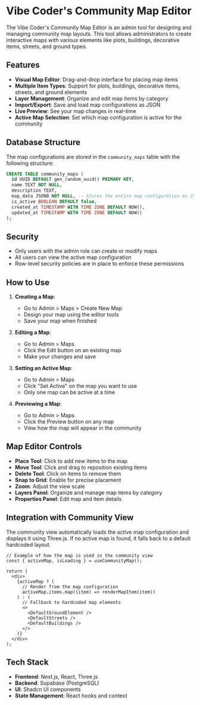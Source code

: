 # Vibe Coder's Community Map Editor

The Vibe Coder's Community Map Editor is an admin tool for designing and managing community map layouts. This tool allows administrators to create interactive maps with various elements like plots, buildings, decorative items, streets, and ground types.

## Features

- **Visual Map Editor**: Drag-and-drop interface for placing map items
- **Multiple Item Types**: Support for plots, buildings, decorative items, streets, and ground elements
- **Layer Management**: Organize and edit map items by category
- **Import/Export**: Save and load map configurations as JSON
- **Live Preview**: See your map changes in real-time
- **Active Map Selection**: Set which map configuration is active for the community

## Database Structure

The map configurations are stored in the `community_maps` table with the following structure:

```sql
CREATE TABLE community_maps (
  id UUID DEFAULT gen_random_uuid() PRIMARY KEY,
  name TEXT NOT NULL,
  description TEXT,
  map_data JSONB NOT NULL, -- Stores the entire map configuration as JSON
  is_active BOOLEAN DEFAULT false,
  created_at TIMESTAMP WITH TIME ZONE DEFAULT NOW(),
  updated_at TIMESTAMP WITH TIME ZONE DEFAULT NOW()
);
```

## Security

- Only users with the admin role can create or modify maps
- All users can view the active map configuration
- Row-level security policies are in place to enforce these permissions

## How to Use

1. **Creating a Map**:
   - Go to Admin > Maps > Create New Map
   - Design your map using the editor tools
   - Save your map when finished

2. **Editing a Map**:
   - Go to Admin > Maps
   - Click the Edit button on an existing map
   - Make your changes and save

3. **Setting an Active Map**:
   - Go to Admin > Maps
   - Click "Set Active" on the map you want to use
   - Only one map can be active at a time

4. **Previewing a Map**:
   - Go to Admin > Maps
   - Click the Preview button on any map
   - View how the map will appear in the community

## Map Editor Controls

- **Place Tool**: Click to add new items to the map
- **Move Tool**: Click and drag to reposition existing items
- **Delete Tool**: Click on items to remove them
- **Snap to Grid**: Enable for precise placement
- **Zoom**: Adjust the view scale
- **Layers Panel**: Organize and manage map items by category
- **Properties Panel**: Edit map and item details

## Integration with Community View

The community view automatically loads the active map configuration and displays it using Three.js. If no active map is found, it falls back to a default hardcoded layout.

```tsx
// Example of how the map is used in the community view
const { activeMap, isLoading } = useCommunityMap();

return (
  <div>
    {activeMap ? (
      // Render from the map configuration
      activeMap.items.map((item) => renderMapItem(item))
    ) : (
      // Fallback to hardcoded map elements
      <>
        <DefaultGroundElement />
        <DefaultStreets />
        <DefaultBuildings />
      </>
    )}
  </div>
);
```

## Tech Stack

- **Frontend**: Next.js, React, Three.js
- **Backend**: Supabase (PostgreSQL)
- **UI**: Shadcn UI components
- **State Management**: React hooks and context
